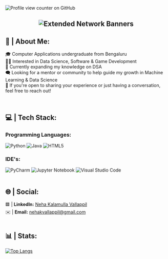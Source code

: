  ![Profile view counter on GitHub](https://komarev.com/ghpvc/?username=perisicnikola37)

<!-- ## <p align="center">![Typing SVG](https://readme-typing-svg.demolab.com/?lines=+⋆.˚+I+am+Neha+⋆.˚+<.+) </p> -->


## <p align="center">![Extended Network Banners](http://dl9.glitter-graphics.net/pub/2075/2075419ztmpwqi9cb.gif) </p>


##  🪻 | About Me:
<p> 🎓 Computer Applications undergraduate from Bengaluru  <br>
👩‍💻 Interested in Data Science, Software & Game Development <br>
🌱 Currently expanding my knowledge on DSA<br>
🗨️ Looking for a mentor or community to help guide my growth in Machine Learning & Data Science<br>
📲 If you're open to sharing your experience or just having a conversation, feel free to reach out!</p>
<br>

## 💻 | Tech Stack:
### Programming Languages:<br>
![Python](https://img.shields.io/badge/python-3670A0?style=for-the-badge&logo=python&logoColor=ffdd54) 
![Java](https://img.shields.io/badge/java-%23ED8B00.svg?style=for-the-badge&logo=openjdk&logoColor=white) ![HTML5](https://img.shields.io/badge/html5-%23E34F26.svg?style=for-the-badge&logo=html5&logoColor=white)
### IDE's:
![PyCharm](https://img.shields.io/badge/pycharm-143?style=for-the-badge&logo=pycharm&logoColor=black&color=black&labelColor=green)
![Jupyter Notebook](https://img.shields.io/badge/jupyter-%23FA0F00.svg?style=for-the-badge&logo=jupyter&logoColor=white)
![Visual Studio Code](https://img.shields.io/badge/Visual%20Studio%20Code-0078d7.svg?style=for-the-badge&logo=visual-studio-code&logoColor=white)
<br>
<br>
## 🌐 | Social:
🟦 | **LinkedIn:** [Neha Kalamulla Vallappil](https://www.linkedin.com/in/neha-kalamulla-vallappil-240178323/) <br>
✉️ | **Email:** [nehakvallappil@gmail.com](mailto:nehakvallappil@gmail.com)<br><br>

## 📊 | Stats:
[![Top Langs](https://github-readme-stats.vercel.app/api/top-langs/?username=itsnehakv)](https://github.com/anuraghazra/github-readme-stats)
<!-- Proudly created with GPRM ( https://gprm.itsvg.in ) -->
<!--
**itsnehakv/itsnehakv** is a ✨ _special_ ✨ repository because its `README.md` (this file) appears on your GitHub profile.

Here are some ideas to get you started:

- 🔭 I’m currently working on ...
- 🌱 I’m currently learning ...
- 👯 I’m looking to collaborate on ...
- 🤔 I’m looking for help with ...
- 💬 Ask me about ...
- 📫 How to reach me: ...
- 😄 Pronouns: ...
- ⚡ Fun fact: ...
-->
